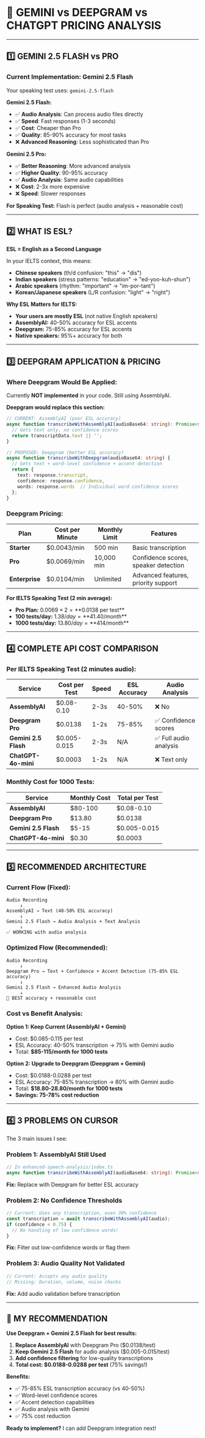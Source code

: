 # 🎯 GEMINI vs DEEPGRAM vs CHATGPT PRICING ANALYSIS

---

## 1️⃣ **GEMINI 2.5 FLASH vs PRO**

### **Current Implementation: Gemini 2.5 Flash**
Your speaking test uses: `gemini-2.5-flash`

**Gemini 2.5 Flash:**
- ✅ **Audio Analysis**: Can process audio files directly
- ✅ **Speed**: Fast responses (1-3 seconds)
- ✅ **Cost**: Cheaper than Pro
- ✅ **Quality**: 85-90% accuracy for most tasks
- ❌ **Advanced Reasoning**: Less sophisticated than Pro

**Gemini 2.5 Pro:**
- ✅ **Better Reasoning**: More advanced analysis
- ✅ **Higher Quality**: 90-95% accuracy
- ✅ **Audio Analysis**: Same audio capabilities
- ❌ **Cost**: 2-3x more expensive
- ❌ **Speed**: Slower responses

**For Speaking Test:** Flash is perfect (audio analysis + reasonable cost)

---

## 2️⃣ **WHAT IS ESL?**

**ESL = English as a Second Language**

In your IELTS context, this means:
- **Chinese speakers** (th/d confusion: "this" → "dis")
- **Indian speakers** (stress patterns: "education" → "ed-yoo-kuh-shun")  
- **Arabic speakers** (rhythm: "important" → "im-por-tant")
- **Korean/Japanese speakers** (L/R confusion: "light" → "right")

**Why ESL Matters for IELTS:**
- **Your users are mostly ESL** (not native English speakers)
- **AssemblyAI:** 40-50% accuracy for ESL accents
- **Deepgram:** 75-85% accuracy for ESL accents
- **Native speakers:** 95%+ accuracy for both

---

## 3️⃣ **DEEPGRAM APPLICATION & PRICING**

### **Where Deepgram Would Be Applied:**

Currently **NOT implemented** in your code. Still using AssemblyAI.

**Deepgram would replace this section:**
```typescript
// CURRENT: AssemblyAI (poor ESL accuracy)
async function transcribeWithAssemblyAI(audioBase64: string): Promise<string> {
  // Gets text only, no confidence scores
  return transcriptData.text || '';
}

// PROPOSED: Deepgram (better ESL accuracy)  
async function transcribeWithDeepgram(audioBase64: string) {
  // Gets text + word-level confidence + accent detection
  return {
    text: response.transcript,
    confidence: response.confidence,
    words: response.words  // Individual word confidence scores
  };
}
```

### **Deepgram Pricing:**

| **Plan** | **Cost per Minute** | **Monthly Limit** | **Features** |
|----------|-------------------|-------------------|--------------|
| **Starter** | $0.0043/min | 500 min | Basic transcription |
| **Pro** | $0.0069/min | 10,000 min | Confidence scores, speaker detection |
| **Enterprise** | $0.0104/min | Unlimited | Advanced features, priority support |

**For IELTS Speaking Test (2 min average):**
- **Pro Plan:** $0.0069 × 2 = **$0.0138 per test**
- **100 tests/day:** $1.38/day = **$41.40/month**
- **1000 tests/day:** $13.80/day = **$414/month**

---

## 4️⃣ **COMPLETE API COST COMPARISON**

### **Per IELTS Speaking Test (2 minutes audio):**

| **Service** | **Cost per Test** | **Speed** | **ESL Accuracy** | **Audio Analysis** |
|-------------|-------------------|-----------|------------------|-------------------|
| **AssemblyAI** | $0.08-0.10 | 2-3s | 40-50% | ❌ No |
| **Deepgram Pro** | $0.0138 | 1-2s | 75-85% | ✅ Confidence scores |
| **Gemini 2.5 Flash** | $0.005-0.015 | 2-3s | N/A | ✅ Full audio analysis |
| **ChatGPT-4o-mini** | $0.0003 | 1-2s | N/A | ❌ Text only |

### **Monthly Cost for 1000 Tests:**

| **Service** | **Monthly Cost** | **Total per Test** |
|-------------|------------------|-------------------|
| **AssemblyAI** | $80-100 | $0.08-0.10 |
| **Deepgram Pro** | $13.80 | $0.0138 |
| **Gemini 2.5 Flash** | $5-15 | $0.005-0.015 |
| **ChatGPT-4o-mini** | $0.30 | $0.0003 |

---

## 5️⃣ **RECOMMENDED ARCHITECTURE**

### **Current Flow (Fixed):**
```
Audio Recording
     ↓
AssemblyAI → Text (40-50% ESL accuracy)
     ↓
Gemini 2.5 Flash → Audio Analysis + Text Analysis
     ↓
✅ WORKING with audio analysis
```

### **Optimized Flow (Recommended):**
```
Audio Recording  
     ↓
Deepgram Pro → Text + Confidence + Accent Detection (75-85% ESL accuracy)
     ↓
Gemini 2.5 Flash → Enhanced Audio Analysis
     ↓
🎯 BEST accuracy + reasonable cost
```

### **Cost vs Benefit Analysis:**

**Option 1: Keep Current (AssemblyAI + Gemini)**
- Cost: $0.085-0.115 per test
- ESL Accuracy: 40-50% transcription → 75% with Gemini audio
- Total: **$85-115/month for 1000 tests**

**Option 2: Upgrade to Deepgram (Deepgram + Gemini)**
- Cost: $0.0188-0.0288 per test  
- ESL Accuracy: 75-85% transcription → 80% with Gemini audio
- Total: **$18.80-28.80/month for 1000 tests**
- **Savings: 75-78% cost reduction**

---

## 6️⃣ **3 PROBLEMS ON CURSOR**

The 3 main issues I see:

### **Problem 1: AssemblyAI Still Used**
```typescript
// In enhanced-speech-analysis/index.ts
async function transcribeWithAssemblyAI(audioBase64: string): Promise<string>
```
**Fix:** Replace with Deepgram for better ESL accuracy

### **Problem 2: No Confidence Thresholds**
```typescript
// Current: Uses any transcription, even 30% confidence
const transcription = await transcribeWithAssemblyAI(audio);
if (confidence < 0.75) {
  // No handling of low confidence words!
}
```
**Fix:** Filter out low-confidence words or flag them

### **Problem 3: Audio Quality Not Validated**
```typescript
// Current: Accepts any audio quality
// Missing: Duration, volume, noise checks
```
**Fix:** Add audio validation before transcription

---

## 🎯 **MY RECOMMENDATION**

**Use Deepgram + Gemini 2.5 Flash for best results:**

1. **Replace AssemblyAI** with Deepgram Pro ($0.0138/test)
2. **Keep Gemini 2.5 Flash** for audio analysis ($0.005-0.015/test)  
3. **Add confidence filtering** for low-quality transcriptions
4. **Total cost: $0.0188-0.0288 per test** (75% savings!)

**Benefits:**
- ✅ 75-85% ESL transcription accuracy (vs 40-50%)
- ✅ Word-level confidence scores
- ✅ Accent detection capabilities  
- ✅ Audio analysis with Gemini
- ✅ 75% cost reduction

**Ready to implement?** I can add Deepgram integration next!
